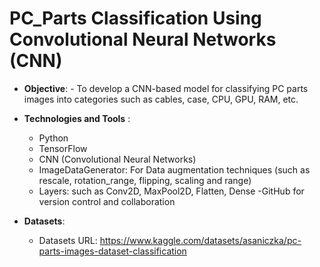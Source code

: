  # **PC_Parts Classification Using Convolutional Neural Networks (CNN)**
-  **Objective**:
        - To develop a CNN-based model for classifying PC parts images into categories such as cables, case, CPU, GPU, RAM, etc.
  
- **Technologies and Tools** :
     - Python
     - TensorFlow
     - CNN (Convolutional Neural Networks)
     - ImageDataGenerator: For Data augmentation techniques (such as rescale, rotation_range, flipping, scaling and range)
     - Layers: such as Conv2D, MaxPool2D, Flatten, Dense
       -GitHub for version control and collaboration

- **Datasets**:
    - Datasets URL: https://www.kaggle.com/datasets/asaniczka/pc-parts-images-dataset-classification
